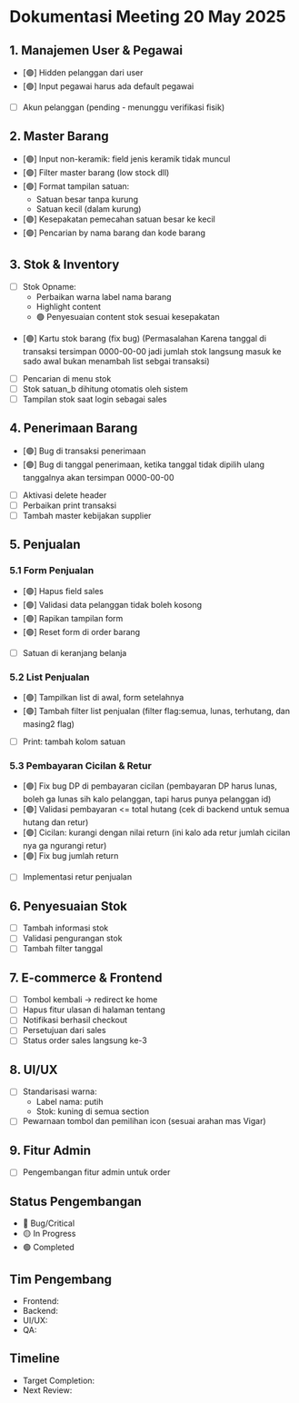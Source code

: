 # Dokumentasi Meeting 20 May 2025

## 1. Manajemen User & Pegawai

-   [🟢] Hidden pelanggan dari user
-   [🟢] Input pegawai harus ada default pegawai
-   [ ] Akun pelanggan (pending - menunggu verifikasi fisik)

## 2. Master Barang

-   [🟢] Input non-keramik: field jenis keramik tidak muncul
-   [🟢] Filter master barang (low stock dll)
-   [🟢] Format tampilan satuan:
    -   Satuan besar tanpa kurung
    -   Satuan kecil (dalam kurung)
-   [🟢] Kesepakatan pemecahan satuan besar ke kecil
-   [🟢] Pencarian by nama barang dan kode barang

## 3. Stok & Inventory

-   [ ] Stok Opname:
    -   Perbaikan warna label nama barang
    -   Highlight content
    -   🟢 Penyesuaian content stok sesuai kesepakatan
-   [🟢] Kartu stok barang (fix bug) (Permasalahan Karena tanggal di transaksi tersimpan 0000-00-00 jadi jumlah stok langsung masuk ke sado awal bukan menambah list sebgai transaksi)
-   [ ] Pencarian di menu stok
-   [ ] Stok satuan_b dihitung otomatis oleh sistem
-   [ ] Tampilan stok saat login sebagai sales

## 4. Penerimaan Barang

-   [🟢] Bug di transaksi penerimaan
-   [🟢] Bug di tanggal penerimaan, ketika tanggal tidak dipilih ulang tanggalnya akan tersimpan 0000-00-00
-   [ ] Aktivasi delete header
-   [ ] Perbaikan print transaksi
-   [ ] Tambah master kebijakan supplier

## 5. Penjualan

### 5.1 Form Penjualan

-   [🟢] Hapus field sales
-   [🟢] Validasi data pelanggan tidak boleh kosong
-   [🟢] Rapikan tampilan form
-   [🟢] Reset form di order barang
-   [ ] Satuan di keranjang belanja

### 5.2 List Penjualan

-   [🟢] Tampilkan list di awal, form setelahnya
-   [🟢] Tambah filter list penjualan (filter flag:semua, lunas, terhutang, dan masing2 flag)
-   [ ] Print: tambah kolom satuan

### 5.3 Pembayaran Cicilan & Retur

-   [🟢] Fix bug DP di pembayaran cicilan (pembayaran DP harus lunas, boleh ga lunas sih kalo pelanggan, tapi harus punya pelanggan id)
-   [🟢] Validasi pembayaran <= total hutang (cek di backend untuk semua hutang dan retur)
-   [🟢] Cicilan: kurangi dengan nilai return (ini kalo ada retur jumlah cicilan nya ga ngurangi retur)
-   [🟢] Fix bug jumlah return
-   [ ] Implementasi retur penjualan

## 6. Penyesuaian Stok

-   [ ] Tambah informasi stok
-   [ ] Validasi pengurangan stok
-   [ ] Tambah filter tanggal

## 7. E-commerce & Frontend

-   [ ] Tombol kembali -> redirect ke home
-   [ ] Hapus fitur ulasan di halaman tentang
-   [ ] Notifikasi berhasil checkout
-   [ ] Persetujuan dari sales
-   [ ] Status order sales langsung ke-3

## 8. UI/UX

-   [ ] Standarisasi warna:
    -   Label nama: putih
    -   Stok: kuning di semua section
-   [ ] Pewarnaan tombol dan pemilihan icon (sesuai arahan mas Vigar)

## 9. Fitur Admin

-   [ ] Pengembangan fitur admin untuk order

## Status Pengembangan

-   🔴 Bug/Critical
-   🟡 In Progress
-   🟢 Completed

## Tim Pengembang

-   Frontend:
-   Backend:
-   UI/UX:
-   QA:

## Timeline

-   Target Completion:
-   Next Review:
